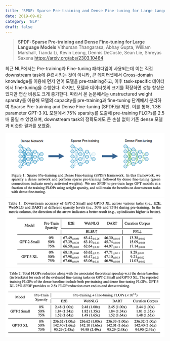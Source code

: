```yaml
---
title: 'SPDF: Sparse Pre-training and Dense Fine-tuning for Large Language Models'
date: 2019-09-02
category: 'NLP'
draft: false
---
```


> **SPDF: Sparse Pre-training and Dense Fine-tuning for Large Language Models**
Vithursan Thangarasa, Abhay Gupta, William Marshall, Tianda Li, Kevin Leong, Dennis DeCoste, Sean Lie, Shreyas Saxena
https://arxiv.org/abs/2303.10464

최근 NLP에서는 Pre-training과 Fine-tuning 패러다임이 사용되는데 이는 직접 downstream task에 훈련시키는 것이 아니라, 큰 데이터셋에서 Cross-domain knowledge를 이용해 먼저 언어 모델을 pre-training하고, 이후 task-specific 데이터에서 fine-tuning을 수행한다.
하지만, 모델과 데이터셋의 크기를 확장하면 성능 향상은 있지만 연산 비용도 크게 증가한다. 따라서 본 논문에서는 unstructured weight sparsity를 이용해 모델의 capacity를 pre-training과 fine-tuning 단계에서 분리하여 Sparse Pre-training and Dense Fine-tuning (SPDF)을 제안.
이를 통해, 1.3B parameter GPT-3 XL 모델에서 75% sparsity를 도출해 pre-training FLOPs를 2.5배 줄일 수 있었으며, downstream task의 정확도에도 큰 손실 없이 기존 dense 모델과 비슷한 결과를 보였줌.

![fig1](./img/spdf/fig1.png)
![table1](./img/spdf/table1.png)
![table2](./img/spdf/table2.png)
